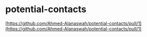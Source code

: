 # potential-contacts

[https://github.com/Ahmed-Alanaswah/potential-contacts/pull/1](https://github.com/Ahmed-Alanaswah/potential-contacts/pull/1)
